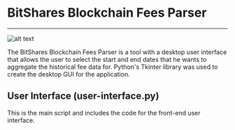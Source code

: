 # BitShares Blockchain Fees Parser

---

![alt text](https://user-images.githubusercontent.com/35355919/36348633-488d12aa-1442-11e8-8452-1bd663cc8369.jpg "User Interface for the BitShares Blockchain Fees Parser")

The BitShares Blockchain Fees Parser is a tool with a desktop user interface that allows the user to select the start and end dates that he wants to aggregate the historical fee data for. Python's Tkinter library was used to create the desktop GUI for the application. 


## User Interface (user-interface.py)
This is the main script and includes the code for the front-end user interface. 

